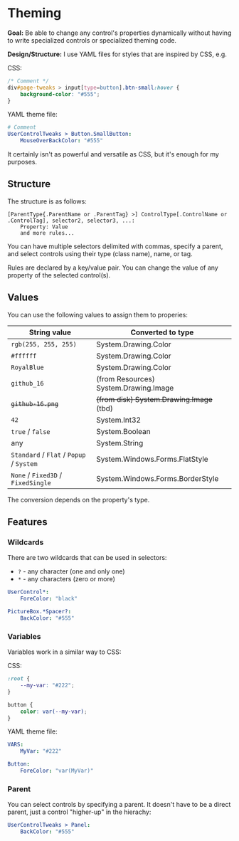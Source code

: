 # Theming

**Goal:** Be able to change any control's properties dynamically without having to write specialized controls or specialized theming code.

**Design/Structure:** I use YAML files for styles that are inspired by CSS, e.g.

CSS:
```css
/* Comment */
div#page-tweaks > input[type=button].btn-small:hover {
    background-color: "#555";
}
```

YAML theme file:
```yaml
# Comment
UserControlTweaks > Button.SmallButton:
    MouseOverBackColor: "#555"
```

It certainly isn't as powerful and versatile as CSS, but it's enough for my purposes.

## Structure

The structure is as follows:

```
[ParentType{.ParentName or .ParentTag} >] ControlType[.ControlName or .ControlTag], selector2, selector3, ...:
    Property: Value
    and more rules...
```

You can have multiple selectors delimited with commas, specify a parent, and select controls using their type (class name), name, or tag.

Rules are declared by a key/value pair. You can change the value of any property of the selected control(s).

## Values

You can use the following values to assign them to properies:

| String value                             | Converted to type                          |
| ---------------------------------------- | ------------------------------------------ |
| `rgb(255, 255, 255)`                     | System.Drawing.Color                       |
| `#ffffff`                                | System.Drawing.Color                       |
| `RoyalBlue`                              | System.Drawing.Color                       |
| `github_16`                              | (from Resources) System.Drawing.Image      |
| ~~`github-16.png`~~                      | ~~(from disk) System.Drawing.Image~~ (tbd) |
| `42`                                     | System.Int32                               |
| `true` / `false`                         | System.Boolean                             |
| any                                      | System.String                              |
| `Standard` / `Flat` / `Popup` / `System` | System.Windows.Forms.FlatStyle             |
| `None` / `Fixed3D` / `FixedSingle`       | System.Windows.Forms.BorderStyle           |

The conversion depends on the property's type.

## Features

### Wildcards

There are two wildcards that can be used in selectors:
- `?` - any character (one and only one)
- `*` - any characters (zero or more)

```yaml
UserControl*:
    ForeColor: "black"

PictureBox.*Spacer?:
    BackColor: "#555"
```

### Variables

Variables work in a similar way to CSS:

CSS:
```css
:root {
    --my-var: "#222";
}

button {
    color: var(--my-var);
}
```

YAML theme file:
```yaml
VARS:
    MyVar: "#222"

Button:
    ForeColor: "var(MyVar)"
```

### Parent

You can select controls by specifying a parent. It doesn't have to be a direct parent, just a control "higher-up" in the hierachy:

```yaml
UserControlTweaks > Panel:
    BackColor: "#555"
```